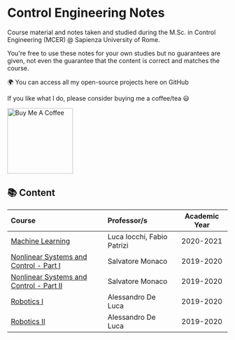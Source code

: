 # Control Engineering Notes
Course material and notes taken and studied during the M.Sc. in Control Engineering (MCER) @ Sapienza University of Rome.

You're free to use these notes for your own studies but no guarantees are given, not even the guarantee that the content is correct and matches the course.


:earth_africa: You can access all my open-source projects here on GitHub
  
  If you like what I do, please consider buying me a coffee/tea :smiley:

<a href="https://paypal.me/faccimatteo?country.x=IT&locale.x=it_IT" target="_blank"><img src="https://cdn.buymeacoffee.com/buttons/v2/default-red.png" alt="Buy Me A Coffee" width="150" ></a>




## 📚 **Content**
| Course | Professor/s | Academic Year |
|:-------|:------------|:-------------:|
|[Machine Learning](machine-learning/README.md)| Luca Iocchi, Fabio Patrizi |2020-2021|
|[Nonlinear Systems and Control - Part I](nonlinear-systems-control-1/README.md)| Salvatore Monaco |2019-2020|
|[Nonlinear Systems and Control - Part II](nonlinear-systems-control-2/README.md)| Salvatore Monaco |2019-2020|
|[Robotics I](robotics-1/README.md)| Alessandro De Luca |2019-2020|
|[Robotics II](robotics-2/README.md)| Alessandro De Luca |2019-2020|